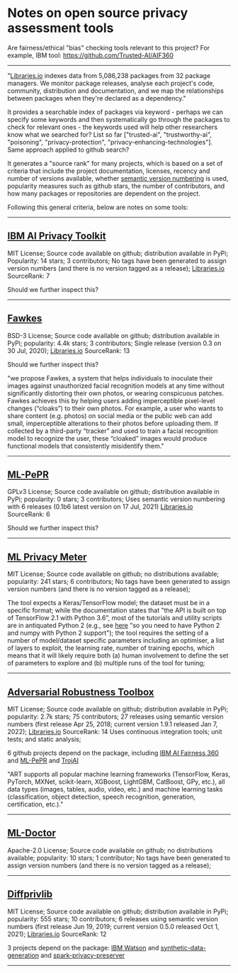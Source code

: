 # Notes on open source privacy assessment tools

Are fairness/ethical "bias" checking tools relevant to this project? For example, IBM tool: https://github.com/Trusted-AI/AIF360

---------------------

"[Libraries.io](https://libraries.io) indexes data from 5,086,238 packages from 32 package managers. We monitor package releases, analyse each project's code, community, distribution and documentation, and we map the relationships between packages when they're declared as a dependency."

It provides a searchable index of packages via keyword - perhaps we can specify some keywords and then systematically go through the packages to check for relevant ones - the keywords used will help other researchers know what we searched for? List so far ["trusted-ai", "trustworthy-ai", "poisoning", "privacy-protection", "privacy-enhancing-technologies"]. Same approach applied to github search?

It generates a "source rank" for many projects, which is based on a set of criteria that include the project documentation, licenses, recency and number of versions available, whether [semantic version numbering](https://semver.org) is used, popularity measures such as github stars, the number of contributors, and how many packages or repositories are dependent on the project.

Following this general criteria, below are notes on some tools:

---------------------

## [IBM AI Privacy Toolkit](https://github.com/IBM/ai-privacy-toolkit)

MIT License;
Source code available on github; distribution available in PyPi;
Popularity: 14 stars; 3 contributors;
No tags have been generated to assign version numbers (and there is no version tagged as a release);
[Libraries.io](https://libraries.io/pypi/ai-privacy-toolkit) SourceRank: 7

Should we further inspect this?

---------------------

## [Fawkes](https://github.com/Shawn-Shan/fawkes)

BSD-3 License;
Source code available on github; distribution available in PyPi;
popularity: 4.4k stars; 3 contributors;
Single release (version 0.3 on 30 Jul, 2020);
[Libraries.io](https://libraries.io/pypi/fawkes) SourceRank: 13

Should we further inspect this?

"we propose Fawkes, a system that helps individuals to inoculate their images against unauthorized facial recognition models at any time without significantly distorting their own photos, or wearing conspicuous patches. Fawkes achieves this by helping users adding imperceptible pixel-level changes (“cloaks”) to their own photos. For example, a user who wants to share content (e.g. photos) on social media or the public web can add small, imperceptible alterations to their photos before uploading them. If collected by a third-party “tracker” and used to train a facial recognition model to recognize the user, these “cloaked” images would produce functional models that consistently misidentify them."

---------------------

## [ML-PePR](https://github.com/hallojs/ml-pepr)

GPLv3 License;
Source code available on github; distribution available in PyPi;
popularity: 0 stars; 3 contributors;
Uses semantic version numbering with 6 releases (0.1b6 latest version on 17 Jul, 2021)
[Libraries.io](https://libraries.io/pypi/mlpepr) SourceRank: 6

Should we further inspect this?

---------------------

## [ML Privacy Meter](https://github.com/privacytrustlab/ml_privacy_meter)

MIT License;
Source code available on github; no distributions available;
popularity: 241 stars; 6 contributors;
No tags have been generated to assign version numbers (and there is no version tagged as a release);

The tool expects a Keras/TensorFlow model; the dataset must be in a specific format; while the documentation states that "the API is built on top of TensorFlow 2.1 with Python 3.6", most of the tutorials and utility scripts are in antiquated Python 2 (e.g., see [here](https://github.com/privacytrustlab/ml_privacy_meter/tree/master/datasets) "so you need to have Python 2 and numpy with Python 2 support"); the tool requires the setting of a number of model/dataset specific parameters including an optimiser, a list of layers to exploit, the learning rate, number of training epochs, which means that it will likely require both (a) human involvement to define the set of parameters to explore and (b) multiple runs of the tool for tuning;

---------------------

## [Adversarial Robustness Toolbox](https://github.com/Trusted-AI/adversarial-robustness-toolbox)

MIT License;
Source code available on github; distribution available in PyPi;
popularity: 2.7k stars; 75 contributors;
27 releases using semantic version numbers (first release Apr 25, 2018; current version 1.9.1 released Jan 7, 2022);
[Libraries.io](https://libraries.io/pypi/adversarial-robustness-toolbox) SourceRank: 14
Uses continuous integration tools; unit tests; and static analysis;

6 github projects depend on the package, including [IBM AI Fairness 360](https://github.com/Trusted-AI/AIF360) and [ML-PePR](https://github.com/hallojs/ml-pepr) and [TrojAI](https://pypi.org/project/troj/1.0.0/)

"ART supports all popular machine learning frameworks (TensorFlow, Keras, PyTorch, MXNet, scikit-learn, XGBoost, LightGBM, CatBoost, GPy, etc.), all data types (images, tables, audio, video, etc.) and machine learning tasks (classification, object detection, speech recognition, generation, certification, etc.)."

---------------------

## [ML-Doctor](https://github.com/liuyugeng/ML-Doctor)


Apache-2.0 License;
Source code available on github; no distributions available;
popularity: 10 stars; 1 contributor;
No tags have been generated to assign version numbers (and there is no version tagged as a release);

---------------------

## [Diffprivlib](https://github.com/IBM/differential-privacy-library)

MIT License;
Source code available on github; distribution available in PyPi;
popularity: 555 stars; 10 contributors;
6 releases using semantic version numbers (first release Jun 19, 2019; current version 0.5.0 released Oct 1, 2021);
[Libraries.io](https://libraries.io/pypi/diffprivlib) SourceRank: 12

3 projects depend on the package: [IBM Watson](http://ibm-wml-api-pyclient.mybluemix.net/) and [synthetic-data-generation](https://github.com/daanknoors/synthetic_data_generation) and [spark-privacy-preserver](https://github.com/ThaminduR/spark-privacy-preserver)

---------------------

